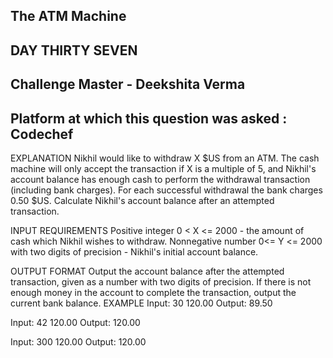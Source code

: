 ## The ATM Machine  
## DAY THIRTY SEVEN
## Challenge Master - Deekshita Verma 
## Platform at which this question was asked : Codechef


EXPLANATION
Nikhil would like to withdraw X $US from an ATM. The cash machine will only accept the transaction if X is a multiple of 5, and Nikhil's account balance has enough cash to perform the withdrawal transaction (including bank charges). For each successful withdrawal the bank charges 0.50 $US. Calculate Nikhil's account balance after an attempted transaction.


INPUT REQUIREMENTS
Positive integer 0 < X <= 2000 - the amount of cash which Nikhil wishes to withdraw.
Nonnegative number 0<= Y <= 2000 with two digits of precision - Nikhil's initial account balance.

OUTPUT FORMAT
Output the account balance after the attempted transaction, given as a number with two digits of precision. If there is not enough money in the account to complete the transaction, output the current bank balance.
EXAMPLE 
Input:
30 120.00
Output:
89.50

Input:
42 120.00
Output:
120.00

Input:
300 120.00
Output:
120.00

